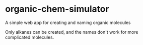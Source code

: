 # organic-chem-simulator
A simple web app for creating and naming organic molecules

Only alkanes can be created, and the names don't work for more complicated molecules.
